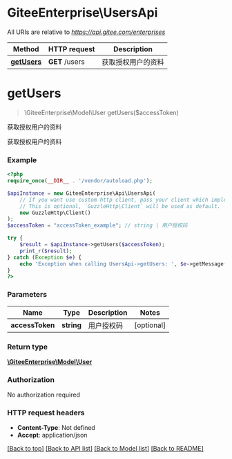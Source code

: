# GiteeEnterprise\UsersApi

All URIs are relative to *https://api.gitee.com/enterprises*

Method | HTTP request | Description
------------- | ------------- | -------------
[**getUsers**](UsersApi.md#getUsers) | **GET** /users | 获取授权用户的资料


# **getUsers**
> \GiteeEnterprise\Model\User getUsers($accessToken)

获取授权用户的资料

获取授权用户的资料

### Example
```php
<?php
require_once(__DIR__ . '/vendor/autoload.php');

$apiInstance = new GiteeEnterprise\Api\UsersApi(
    // If you want use custom http client, pass your client which implements `GuzzleHttp\ClientInterface`.
    // This is optional, `GuzzleHttp\Client` will be used as default.
    new GuzzleHttp\Client()
);
$accessToken = "accessToken_example"; // string | 用户授权码

try {
    $result = $apiInstance->getUsers($accessToken);
    print_r($result);
} catch (Exception $e) {
    echo 'Exception when calling UsersApi->getUsers: ', $e->getMessage(), PHP_EOL;
}
?>
```

### Parameters

Name | Type | Description  | Notes
------------- | ------------- | ------------- | -------------
 **accessToken** | **string**| 用户授权码 | [optional]

### Return type

[**\GiteeEnterprise\Model\User**](../Model/User.md)

### Authorization

No authorization required

### HTTP request headers

 - **Content-Type**: Not defined
 - **Accept**: application/json

[[Back to top]](#) [[Back to API list]](../../README.md#documentation-for-api-endpoints) [[Back to Model list]](../../README.md#documentation-for-models) [[Back to README]](../../README.md)

